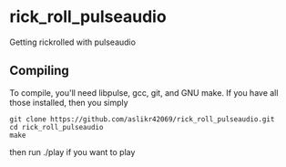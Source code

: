 # rick_roll_pulseaudio
Getting rickrolled with pulseaudio

## Compiling
To compile, you'll need libpulse, gcc, git, and GNU make. If you have all those installed, then you simply
```
git clone https://github.com/aslikr42069/rick_roll_pulseaudio.git
cd rick_roll_pulseaudio
make
```
then run ./play if you want to play
